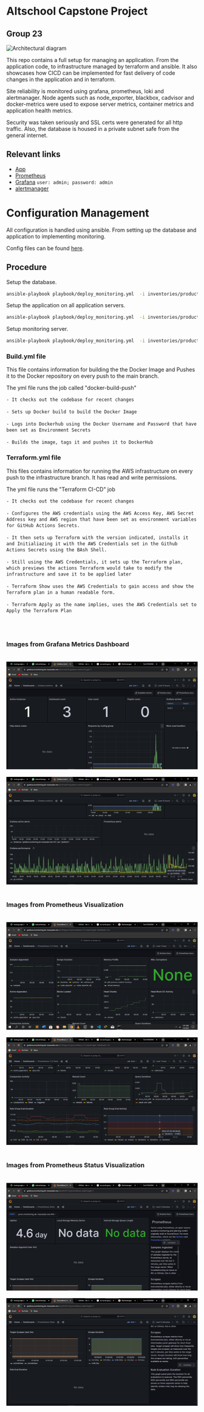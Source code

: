 # Altschool Capstone Project
## Group 23

<img src='./assets/architecture-diagram.png' alt='Architectural diagram'>

This repo contains a full setup for managing an application. From the application code, to infrastructure managed by terraform and ansible. It also showcases how CICD can be implemented for fast delivery of code changes in the application and in terraform. 

Site reliability is monitored using grafana, prometheus, loki and alertmanager. Node agents such as node_exporter, blackbox, cadvisor and docker-metrics were used to expose server metrics, container metrics and application health metrics.

Security was taken seriously and SSL certs were generated for all http traffic. Also, the database is housed in a private subnet safe from the general internet.

## Relevant links

- [App](https://app.de-marauder.me)
- [Prometheus](https://prom.monitoring.de-marauder.me)
- [Grafana](https://grafana.monitoring.de-marauder.me) `user: admin; password: admin`
- [alertmanager](https://alert.monitoring.de-marauder.me)


# Configuration Management

All configuration is handled using ansible. From setting up the database and application to implementing monitoring. 

Config files can be found [here](./ansible).

## Procedure

Setup the database.
```bash
ansible-playbook playbook/deploy_monitoring.yml  -i inventories/production/servers.yml --tags db,agent --limit 'db-server'
```

Setup the application on all application servers.
```bash
ansible-playbook playbook/deploy_monitoring.yml  -i inventories/production/servers.yml --tags app,agent --limit 'application'
```

Setup monitoring server.
```bash
ansible-playbook playbook/deploy_monitoring.yml  -i inventories/production/servers.yml --tags monitor --limit 'monitoring-server'
```





### Build.yml file
This file contains information for building the the Docker Image and Pushes it to the Docker repository on every push to the main branch. 

 The yml file runs the job called "docker-build-push"

 ```
- It checks out the codebase for recent changes

- Sets up Docker build to build the Docker Image

- Logs into Dockerhub using the Docker Username and Password that have been set as Environment Secrets

- Builds the image, tags it and pushes it to DockerHub
```


### Terraform.yml file
This files contains information for running the AWS infrastructure on every push to  the infrastructure branch. It has read and write permissions.

The yml file runs the "Terraform CI-CD" job

```
- It checks out the codebase for recent changes

- Configures the AWS credentials using the AWS Access Key, AWS Secret Address key and AWS region that have been set as environment variables for GitHub Actions Secrets.

- It then sets up Terraform with the version indicated, installs it and Initialiazing it with the AWS Credentials set in the Github Actions Secrets using the BAsh Shell.

- Still using the AWS Credentials, it sets up the Terraform plan, which previews the actions Terraform would take to modify the infrastructure and save it to be applied later

- Terraform Show uses the AWS Credentials to gain access and show the Terraform plan in a human readable form.

- Terraform Apply as the name implies, uses the AWS Credentials set to Apply the Terraform Plan
```
<br/><br/>
### Images from Grafana Metrics Dashboard <br/><br/>
<img src='./assets/grafana.png' alt='grafana'> <br/> <br/>
<img src='./assets/grafana1.png' alt='grafana'> <br/> <br/>

### Images from Prometheus Visualization <br/><br/>
<img src='./assets/prometheus.png' alt='grafana'> <br/> <br/>
<img src='./assets/prometheus1.png' alt='grafana'> <br/> <br/>

### Images from Prometheus Status Visualization <br/><br/>
<img src='./assets/prometheusstat.png' alt='grafana'> <br/> <br/>
<img src='./assets/prometheusstat1.png' alt='grafana'> <br/> <br/>
